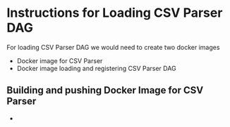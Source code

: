 # Instructions for Loading CSV Parser DAG

For loading CSV Parser DAG we would need to create two docker images

- Docker image for CSV Parser
- Docker image loading and registering CSV Parser DAG

## Building and pushing Docker Image for CSV Parser
- 